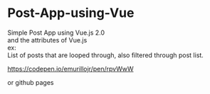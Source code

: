 # Post-App-using-Vue
  
Simple Post App using Vue.js 2.0  
and the attributes of Vue.js  
ex:  
List of posts that are looped through, also filtered through post list.  
  
https://codepen.io/emurillojr/pen/rpvWwW
  
or github pages  

